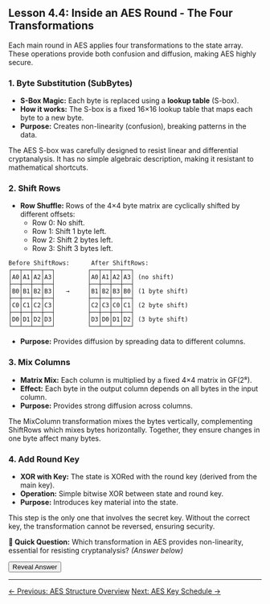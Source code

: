 ## Lesson 4.4: Inside an AES Round - The Four Transformations

Each main round in AES applies four transformations to the state array. These operations provide both confusion and diffusion, making AES highly secure.

### 1. Byte Substitution (SubBytes)

- **S-Box Magic:** Each byte is replaced using a **lookup table** (S-box).
- **How it works:** The S-box is a fixed 16×16 lookup table that maps each byte to a new byte.
- **Purpose:** Creates non-linearity (confusion), breaking patterns in the data.

The AES S-box was carefully designed to resist linear and differential cryptanalysis. It has no simple algebraic description, making it resistant to mathematical shortcuts.

### 2. Shift Rows

- **Row Shuffle:** Rows of the 4×4 byte matrix are cyclically shifted by different offsets:
    - Row 0: No shift.
    - Row 1: Shift 1 byte left.
    - Row 2: Shift 2 bytes left.
    - Row 3: Shift 3 bytes left.

```
Before ShiftRows:      After ShiftRows:
┌──┬──┬──┬──┐         ┌──┬──┬──┬──┐
│A0│A1│A2│A3│         │A0│A1│A2│A3│ (no shift)
├──┼──┼──┼──┤         ├──┼──┼──┼──┤
│B0│B1│B2│B3│   →     │B1│B2│B3│B0│ (1 byte shift)
├──┼──┼──┼──┤         ├──┼──┼──┼──┤
│C0│C1│C2│C3│         │C2│C3│C0│C1│ (2 byte shift)
├──┼──┼──┼──┤         ├──┼──┼──┼──┤
│D0│D1│D2│D3│         │D3│D0│D1│D2│ (3 byte shift)
└──┴──┴──┴──┘         └──┴──┴──┴──┘
```

- **Purpose:** Provides diffusion by spreading data to different columns.

### 3. Mix Columns

- **Matrix Mix:** Each column is multiplied by a fixed 4×4 matrix in GF(2⁸).
- **Effect:** Each byte in the output column depends on all bytes in the input column.
- **Purpose:** Provides strong diffusion across columns.

The MixColumn transformation mixes the bytes vertically, complementing ShiftRows which mixes bytes horizontally. Together, they ensure changes in one byte affect many bytes.

### 4. Add Round Key

- **XOR with Key:** The state is XORed with the round key (derived from the main key).
- **Operation:** Simple bitwise XOR between state and round key.
- **Purpose:** Introduces key material into the state.

This step is the only one that involves the secret key. Without the correct key, the transformation cannot be reversed, ensuring security.

**🤔 Quick Question:** Which transformation in AES provides non-linearity, essential for resisting cryptanalysis?
*(Answer below)*

<button onclick="revealAnswer('sboxAnswer', this)">Reveal Answer</button>
<span id="sboxAnswer" style="display: none;">
*(Answer: The SubBytes (S-Box) transformation is the only non-linear operation in AES, making it crucial for security against algebraic attacks.)*
</span>

---

<div class="page-navigation">
    <a href="ch04_structure.html" class="prev">← Previous: AES Structure Overview</a>
    <a href="ch04_key.html" class="next">Next: AES Key Schedule →</a>
</div>

<script src="../scripts/main.js"></script>